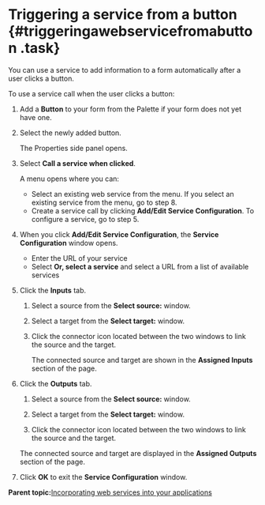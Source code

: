 # Triggering a service from a button {#triggeringawebservicefromabutton .task}

You can use a service to add information to a form automatically after a user clicks a button.

To use a service call when the user clicks a button:

1.  Add a **Button** to your form from the Palette if your form does not yet have one.

2.  Select the newly added button.

    The Properties side panel opens.

3.  Select **Call a service when clicked**.

    A menu opens where you can:

    -   Select an existing web service from the menu. If you select an existing service from the menu, go to step 8.
    -   Create a service call by clicking **Add/Edit Service Configuration**. To configure a service, go to step 5.
4.  When you click **Add/Edit Service Configuration**, the **Service Configuration** window opens.

    -   Enter the URL of your service
    -   Select **Or, select a service** and select a URL from a list of available services
5.  Click the **Inputs** tab.

    1.  Select a source from the **Select source:** window.

    2.  Select a target from the **Select target:** window.

    3.  Click the connector icon located between the two windows to link the source and the target.

        The connected source and target are shown in the **Assigned Inputs** section of the page.

6.  Click the **Outputs** tab.

    1.  Select a source from the **Select source:** window.

    2.  Select a target from the **Select target:** window.

    3.  Click the connector icon located between the two windows to link the source and the target.

    The connected source and target are displayed in the **Assigned Outputs** section of the page.

7.  Click **OK** to exit the **Service Configuration** window.


**Parent topic:**[Incorporating web services into your applications](cr_using_apps_as_services_toc.md)

